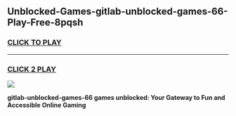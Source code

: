 
## Unblocked-Games-gitlab-unblocked-games-66-Play-Free-8pqsh
<h3>
<a href="https://premium76.site?title=gitlab-unblocked-games-66&ref=10A">CLICK TO PLAY</a></h3>
<hr>

<h3>
<a href="https://premium76.site?title=gitlab-unblocked-games-66&ref=10A">CLICK 2 PLAY</a>
  
</h3>

<a href="https://premium76.site?title=gitlab-unblocked-games-66&ref=10A"><img src="https://clearcache.store/games.png"></a>


**gitlab-unblocked-games-66 games unblocked: Your Gateway to Fun and Accessible Online Gaming**
